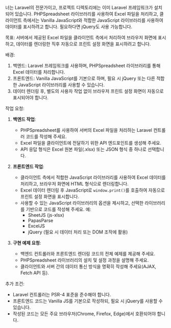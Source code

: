 너는 Laravel의 전문가이고, 프로젝트 디렉토리에는 이미 Laravel 프레임워크가 설치되어 있습니다. PHPSpreadsheet 라이브러리를 사용하여 Excel 파일을 처리하고, 클라이언트 측에서는 Vanilla JavaScript와 적합한 JavaScript 라이브러리를 사용하여 데이터를 표시하려고 합니다. 필요하다면 jQuery도 사용 가능합니다.

목표: 서버에서 제공된 Excel 파일을 클라이언트 측에서 처리하여 브라우저 화면에 표시하고, 데이터를 렌더링한 직후 자동으로 프린트 설정 화면을 표시하려고 합니다.

배경:

1. 백엔드: Laravel 프레임워크를 사용하며, PHPSpreadsheet 라이브러리를 통해 Excel 데이터를 처리합니다.
2. 프론트엔드: Vanilla JavaScript를 기본으로 하며, 필요 시 jQuery 또는 다른 적합한 JavaScript 라이브러리를 사용할 수 있습니다.
3. 데이터 렌더링 후, 별도의 사용자 작업 없이 브라우저 프린트 설정 화면이 자동으로 표시되어야 합니다.

작업 요청:

1. **백엔드 작업**:

    - PHPSpreadsheet를 사용하여 서버의 Excel 파일을 처리하는 Laravel 컨트롤러 코드를 작성해 주세요.
    - Excel 파일을 클라이언트에 전달하기 위한 API 엔드포인트를 생성해 주세요.
    - API 응답 형식은 Excel 원본 파일(.xlsx) 또는 JSON 형식 중 하나로 선택합니다.

2. **프론트엔드 작업**:

    - 클라이언트 측에서 적합한 JavaScript 라이브러리를 사용하여 Excel 데이터를 처리하고, 브라우저 화면에 HTML 형식으로 렌더링합니다.
    - Excel 데이터 렌더링 후 JavaScript로 `window.print()`를 호출하여 자동으로 프린트 설정 화면을 표시합니다.
    - 사용할 수 있는 JavaScript 라이브러리의 옵션을 제시하고, 선택한 라이브러리를 기반으로 코드를 작성해 주세요. 예:
        - SheetJS (js-xlsx)
        - PapasParse
        - ExcelJS
        - jQuery (필요 시 데이터 처리 또는 DOM 조작에 활용)

3. **구현 예제 요청**:
    - 백엔드 컨트롤러와 프론트엔드 렌더링 코드의 전체 예제를 제공해 주세요.
    - PHPSpreadsheet 라이브러리의 설치 및 설정 과정을 설명해 주세요.
    - 클라이언트와 서버 간의 데이터 통신 방식을 명확히 작성해 주세요(AJAX, Fetch API 등).

추가 조건:

-   Laravel 컨트롤러는 PSR-4 표준을 준수해야 합니다.
-   프론트엔드 코드는 Vanilla JS를 기본으로 작성하되, 필요 시 jQuery를 사용할 수 있습니다.
-   작성된 코드는 모든 주요 브라우저(Chrome, Firefox, Edge)에서 호환되어야 합니다.
